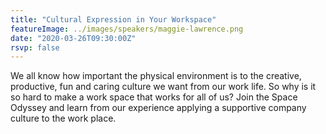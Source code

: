 ```yaml
---
title: "Cultural Expression in Your Workspace"
featureImage: ../images/speakers/maggie-lawrence.png
date: "2020-03-26T09:30:00Z"
rsvp: false
---
```

We all know how important the physical environment is to the creative, productive, fun and caring culture we want from our work life. So why is it so hard to make a work space that works for all of us? Join the Space Odyssey and learn from our experience applying a supportive company culture to the work place.
